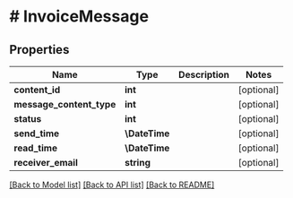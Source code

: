 # # InvoiceMessage

## Properties

Name | Type | Description | Notes
------------ | ------------- | ------------- | -------------
**content_id** | **int** |  | [optional]
**message_content_type** | **int** |  | [optional]
**status** | **int** |  | [optional]
**send_time** | **\DateTime** |  | [optional]
**read_time** | **\DateTime** |  | [optional]
**receiver_email** | **string** |  | [optional]

[[Back to Model list]](../../README.md#models) [[Back to API list]](../../README.md#endpoints) [[Back to README]](../../README.md)
